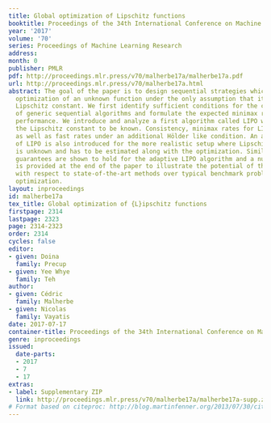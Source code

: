 ```yaml
---
title: Global optimization of Lipschitz functions
booktitle: Proceedings of the 34th International Conference on Machine Learning
year: '2017'
volume: '70'
series: Proceedings of Machine Learning Research
address: 
month: 0
publisher: PMLR
pdf: http://proceedings.mlr.press/v70/malherbe17a/malherbe17a.pdf
url: http://proceedings.mlr.press/v70/malherbe17a.html
abstract: The goal of the paper is to design sequential strategies which lead to efficient
  optimization of an unknown function under the only assumption that it has a finite
  Lipschitz constant. We first identify sufficient conditions for the consistency
  of generic sequential algorithms and formulate the expected minimax rate for their
  performance. We introduce and analyze a first algorithm called LIPO which assumes
  the Lipschitz constant to be known. Consistency, minimax rates for LIPO are proved,
  as well as fast rates under an additional Hölder like condition. An adaptive version
  of LIPO is also introduced for the more realistic setup where Lipschitz constant
  is unknown and has to be estimated along with the optimization. Similar theoretical
  guarantees are shown to hold for the adaptive LIPO algorithm and a numerical assessment
  is provided at the end of the paper to illustrate the potential of this strategy
  with respect to state-of-the-art methods over typical benchmark problems for global
  optimization.
layout: inproceedings
id: malherbe17a
tex_title: Global optimization of {L}ipschitz functions
firstpage: 2314
lastpage: 2323
page: 2314-2323
order: 2314
cycles: false
editor:
- given: Doina
  family: Precup
- given: Yee Whye
  family: Teh
author:
- given: Cédric
  family: Malherbe
- given: Nicolas
  family: Vayatis
date: 2017-07-17
container-title: Proceedings of the 34th International Conference on Machine Learning
genre: inproceedings
issued:
  date-parts:
  - 2017
  - 7
  - 17
extras:
- label: Supplementary ZIP
  link: http://proceedings.mlr.press/v70/malherbe17a/malherbe17a-supp.zip
# Format based on citeproc: http://blog.martinfenner.org/2013/07/30/citeproc-yaml-for-bibliographies/
---
```

